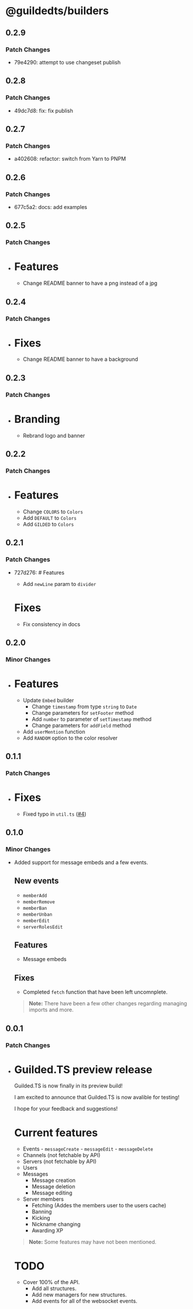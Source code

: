 # @guildedts/builders

## 0.2.9

### Patch Changes

-   79e4290: attempt to use changeset publish

## 0.2.8

### Patch Changes

-   49dc7d8: fix: fix publish

## 0.2.7

### Patch Changes

-   a402608: refactor: switch from Yarn to PNPM

## 0.2.6

### Patch Changes

-   677c5a2: docs: add examples

## 0.2.5

### Patch Changes

-   # Features

    -   Change README banner to have a png instead of a jpg

## 0.2.4

### Patch Changes

-   # Fixes

    -   Change README banner to have a background

## 0.2.3

### Patch Changes

-   # Branding

    -   Rebrand logo and banner

## 0.2.2

### Patch Changes

-   # Features

    -   Change `COLORS` to `Colors`
    -   Add `DEFAULT` to `Colors`
    -   Add `GILDED` to `Colors`

## 0.2.1

### Patch Changes

-   727d276: # Features

    -   Add `newLine` param to `divider`

    # Fixes

    -   Fix consistency in docs

## 0.2.0

### Minor Changes

-   # Features

    -   Update `Embed` builder
        -   Change `timestamp` from type `string` to `Date`
        -   Change parameters for `setFooter` method
        -   Add `number` to parameter of `setTimestamp` method
        -   Change parameters for `addField` method
    -   Add `userMention` function
    -   Add `RANDOM` option to the color resolver

## 0.1.1

### Patch Changes

-   # Fixes

    -   Fixed typo in `util.ts` ([#4](https://github.com/guildedts/guilded.ts/pull/4))

## 0.1.0

### Minor Changes

-   Added support for message embeds and a few events.

    ## New events

    -   `memberAdd`
    -   `memberRemove`
    -   `memberBan`
    -   `memberUnban`
    -   `memberEdit`
    -   `serverRolesEdit`

    ## Features

    -   Message embeds

    ## Fixes

    -   Completed `fetch` function that have been left uncomnplete.

    > **Note:** There have been a few other changes regarding managing imports and more.

## 0.0.1

### Patch Changes

-   # Guilded.TS preview release

    Guilded.TS is now finally in its preview build!

    I am excited to announce that Guilded.TS is now avalible for testing!

    I hope for your feedback and suggestions!

    # Current features

    -   Events - `messageCreate` - `messageEdit` - `messageDelete`
    -   Channels (not fetchable by API)
    -   Servers (not fetchable by API)
    -   Users
    -   Messages
        -   Message creation
        -   Message deletion
        -   Message editing
    -   Server members
        -   Fetching (Addes the members user to the users cache)
        -   Banning
        -   Kicking
        -   Nickname changing
        -   Awarding XP

    > **Note:** Some features may have not been mentioned.

    # TODO

    -   Cover 100% of the API.
        -   Add all structures.
        -   Add new managers for new structures.
        -   Add events for all of the websocket events.
